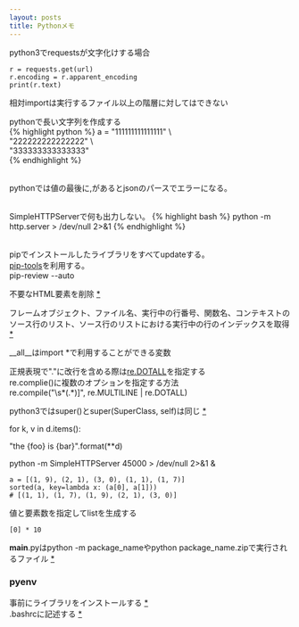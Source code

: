 ```yaml
---
layout: posts
title: Pythonメモ 
---
```

python3でrequestsが文字化けする場合  

```
r = requests.get(url)
r.encoding = r.apparent_encoding
print(r.text)
```



相対importは実行するファイル以上の階層に対してはできない  

pythonで長い文字列を作成する  
{% highlight python  %}
a = "111111111111111" \  
    "222222222222222" \  
    "333333333333333"   
{% endhighlight %}  
<br/>
    
pythonでは値の最後に,があるとjsonのパースでエラーになる。   
<br/>
   
SimpleHTTPServerで何も出力しない。
{% highlight bash  %}
python -m http.server > /dev/null 2>&1
{% endhighlight %}  
<br/>
   
pipでインストールしたライブラリをすべてupdateする。   
[pip-tools](https://github.com/nvie/pip-tools)を利用する。   
pip-review --auto
<br/>
   
不要なHTML要素を削除 [*](http://lxml.de/api/lxml.html.clean.Cleaner-class.html)
<br/>

フレームオブジェクト、ファイル名、実行中の行番号、関数名、コンテキストのソース行のリスト、ソース行のリストにおける実行中の行のインデックスを取得 [*](http://docs.python.jp/2/library/inspect.html#inspect-stack)
  
\_\_all\_\_はimport *で利用することができる変数   
   
正規表現で"."に改行を含める際は[re.DOTALL](http://docs.python.jp/2/library/re.html#re.DOTALL)を指定する  
re.complie()に複数のオプションを指定する方法   
re.compile("\s*(.*)\]", re.MULTILINE | re.DOTALL)    
   
python3ではsuper()とsuper(SuperClass, self)は同じ [*](https://docs.python.org/3.4/library/functions.html#super)    
   
for k, v in d.items():     
    
"the {foo} is {bar}".format(**d)     
   
python -m SimpleHTTPServer 45000 > /dev/null 2>&1 &     
  
```
a = [(1, 9), (2, 1), (3, 0), (1, 1), (1, 7)]
sorted(a, key=lambda x: (a[0], a[1]))
# [(1, 1), (1, 7), (1, 9), (2, 1), (3, 0)]
```
   
値と要素数を指定してlistを生成する      
```
[0] * 10
```

__main__.pyはpython -m package_nameやpython package_name.zipで実行されるファイル [*](http://docs.python.jp/3/library/__main__.html)  

### pyenv
事前にライブラリをインストールする [\*](https://github.com/yyuu/pyenv/wiki/Common-build-problems)  
.bashrcに記述する  [\*](https://github.com/yyuu/pyenv#basic-github-checkout)  



